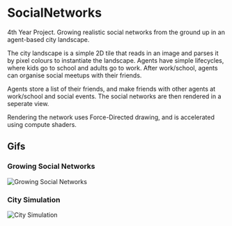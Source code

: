 # SocialNetworks
4th Year Project. Growing realistic social networks from the ground up in an agent-based city landscape.

The city landscape is a simple 2D tile that reads in an image and parses it by pixel colours to instantiate the landscape. Agents have simple lifecycles, where kids go to school and adults go to work. After work/school, agents can organise social meetups with their friends.

Agents store a list of their friends, and make friends with other agents at work/school and social events. The social networks are then rendered in a seperate view.

Rendering the network uses Force-Directed drawing, and is accelerated using compute shaders.

## Gifs
### Growing Social Networks
![Growing Social Networks](https://github.com/ymumberson/SocialNetworks/blob/ac829f91b561e98c887761144e91d8da0c269c11/Recordings/Growing%20Social%20Networks.gif)

### City Simulation
![City Simulation](https://github.com/ymumberson/SocialNetworks/blob/ac829f91b561e98c887761144e91d8da0c269c11/Recordings/map1.gif)
